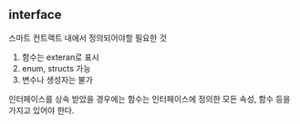 ## interface

스마트 컨트랙트 내에서 정의되어야할 필요한 것

1. 함수는 exteran로 표시
2. enum, structs 가능
3. 변수나 생성자는 불가

인터페이스를 상속 받았을 경우에는 함수는 인터페이스에 정의한 모든 속성, 함수 등을 가지고 있어야 한다.
